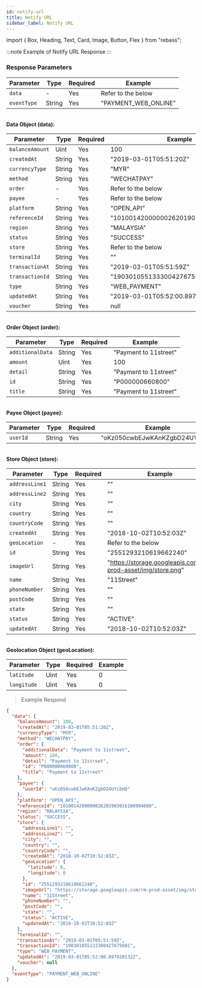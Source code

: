 ```yaml
---
id: notify-url
title: Notify URL
sidebar_label: Notify URL
---
```


import { Box, Heading, Text, Card, Image, Button, Flex } from "rebass";

:::note
Example of Notify URL Response
:::

### Response Parameters

| Parameter   | Type   | Required | Example              |
| ----------- | ------ | -------- | -------------------- |
| `data`      | -      | Yes      | Refer to the below   |
| `eventType` | String | Yes      | "PAYMENT_WEB_ONLINE" |

<br/>
<strong>Data Object (data):</strong>

| Parameter       | Type   | Required | Example                              |
| --------------- | ------ | -------- | ------------------------------------ |
| `balanceAmount` | Uint   | Yes      | 100                                  |
| `createdAt`     | String | Yes      | "2019-03-01T05:51:20Z"               |
| `currencyType`  | String | Yes      | "MYR"                                |
| `method`        | String | Yes      | "WECHATPAY"                          |
| `order`         | -      | Yes      | Refer to the below                   |
| `payee`         | -      | Yes      | Refer to the below                   |
| `platform`      | String | Yes      | "OPEN_API"                           |
| `referenceId`   | String | Yes      | "1010014200000026201903016100904600" |
| `region`        | String | Yes      | "MALAYSIA"                           |
| `status`        | String | Yes      | "SUCCESS"                            |
| `store`         | String | Yes      | Refer to the below                   |
| `terminalId`    | String | Yes      | ""                                   |
| `transactionAt` | String | Yes      | "2019-03-01T05:51:59Z"               |
| `transactionId` | String | Yes      | "190301055133300427675601"           |
| `type`          | String | Yes      | "WEB_PAYMENT"                        |
| `updatedAt`     | String | Yes      | "2019-03-01T05:52:00.897920132Z"     |
| `voucher`       | String | Yes      | null                                 |

<br/>
<strong>Order Object (order):</strong>

| Parameter        | Type   | Required | Example               |
| ---------------- | ------ | -------- | --------------------- |
| `additionalData` | String | Yes      | "Payment to 11street" |
| `amount`         | Uint   | Yes      | 100                   |
| `detail`         | String | Yes      | "Payment to 11street" |
| `id`             | String | Yes      | "P000000660800"       |
| `title`          | String | Yes      | "Payment to 11street" |

<br/>
<strong>Payee Object (payee):</strong>

| Parameter | Type   | Required | Example                        |
| --------- | ------ | -------- | ------------------------------ |
| `userId`  | String | Yes      | "oKz050cwbEJwKAnKZgbD24UYibHQ" |

<br/>
<strong>Store Object (store):</strong>

| Parameter      | Type   | Required | Example                                                      |
| -------------- | ------ | -------- | ------------------------------------------------------------ |
| `addressLine1` | String | Yes      | ""                                                           |
| `addressLine2` | String | Yes      | ""                                                           |
| `city`         | String | Yes      | ""                                                           |
| `country`      | String | Yes      | ""                                                           |
| `countryCode`  | String | Yes      | ""                                                           |
| `createdAt`    | String | Yes      | "2018-10-02T10:52:03Z"                                       |
| `geoLocation`  | -      | Yes      | Refer to the below                                           |
| `id`           | String | Yes      | "2551293210619662240"                                        |
| `imageUrl`     | String | Yes      | "https://storage.googleapis.com/rm-prod-asset/img/store.png" |
| `name`         | String | Yes      | "11Street"                                                   |
| `phoneNumber`  | String | Yes      | ""                                                           |
| `postCode`     | String | Yes      | ""                                                           |
| `state`        | String | Yes      | ""                                                           |
| `status`       | String | Yes      | "ACTIVE"                                                     |
| `updatedAt`    | String | Yes      | "2018-10-02T10:52:03Z"                                       |

<br/>
<strong>Geolocation Object (geoLocation):</strong>

| Parameter   | Type | Required | Example |
| ----------- | ---- | -------- | ------- |
| `latitude`  | Uint | Yes      | 0       |
| `longitude` | Uint | Yes      | 0       |

> Example Respond

```json
{
  "data": {
    "balanceAmount": 100,
    "createdAt": "2019-03-01T05:51:20Z",
    "currencyType": "MYR",
    "method": "WECHATPAY",
    "order": {
      "additionalData": "Payment to 11street",
      "amount": 100,
      "detail": "Payment to 11street",
      "id": "P000000660800",
      "title": "Payment to 11street"
    },
    "payee": {
      "userId": "oKz050cwbEJwKAnKZgbD24UYibHQ"
    },
    "platform": "OPEN_API",
    "referenceId": "1010014200000026201903016100904600",
    "region": "MALAYSIA",
    "status": "SUCCESS",
    "store": {
      "addressLine1": "",
      "addressLine2": "",
      "city": "",
      "country": "",
      "countryCode": "",
      "createdAt": "2018-10-02T10:52:03Z",
      "geoLocation": {
        "latitude": 0,
        "longitude": 0
      },
      "id": "2551293210619662240",
      "imageUrl": "https://storage.googleapis.com/rm-prod-asset/img/store.png",
      "name": "11Street",
      "phoneNumber": "",
      "postCode": "",
      "state": "",
      "status": "ACTIVE",
      "updatedAt": "2018-10-02T10:52:03Z"
    },
    "terminalId": "",
    "transactionAt": "2019-03-01T05:51:59Z",
    "transactionId": "190301055133300427675601",
    "type": "WEB_PAYMENT",
    "updatedAt": "2019-03-01T05:52:00.897920132Z",
    "voucher": null
  },
  "eventType": "PAYMENT_WEB_ONLINE"
}
```
